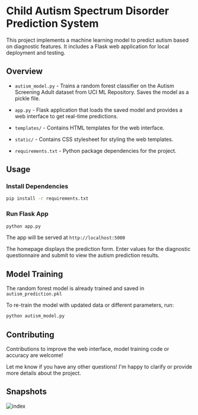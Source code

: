 # Child Autism Spectrum Disorder Prediction System

This project implements a machine learning model to predict autism based on diagnostic features. It includes a Flask web application for local deployment and testing.

## Overview

- `autism_model.py` - Trains a random forest classifier on the Autism Screening Adult dataset from UCI ML Repository. Saves the model as a pickle file.

- `app.py` - Flask application that loads the saved model and provides a web interface to get real-time predictions.

- `templates/` - Contains HTML templates for the web interface.

- `static/` - Contains CSS stylesheet for styling the web templates.

- `requirements.txt` - Python package dependencies for the project.

## Usage

### Install Dependencies

```bash
pip install -r requirements.txt
```

### Run Flask App

```bash
python app.py
```

The app will be served at `http://localhost:5000`

The homepage displays the prediction form. Enter values for the diagnostic questionnaire and submit to view the autism prediction results.

## Model Training

The random forest model is already trained and saved in `autism_prediction.pkl`

To re-train the model with updated data or different parameters, run:

```bash
python autism_model.py
```

## Contributing

Contributions to improve the web interface, model training code or accuracy are welcome!

Let me know if you have any other questions! I'm happy to clarify or provide more details about the project.

## Snapshots
![index](https://github.com/sameerk126/Autism-Spectrum-Disorder-Prediction-System-Using-Machine-Learning/assets/81867462/059fe26f-416e-4577-b557-c8728e4a0256)


